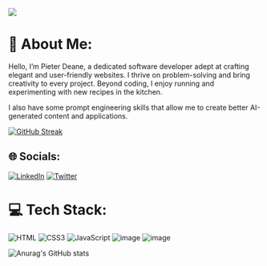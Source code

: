 ![](https://komarev.com/ghpvc/?username=Pieter1821)

# 💫 About Me:

Hello, I’m Pieter Deane, a dedicated software developer adept at crafting elegant and user-friendly websites. I thrive on problem-solving and bring creativity to every project. Beyond coding, I enjoy running and experimenting with new recipes in the kitchen.

I also have some prompt engineering skills that allow me to create better AI-generated content and applications. 


[![GitHub Streak](https://streak-stats.demolab.com/?user=Pieter1821)](https://git.io/streak-stats)

## 🌐 Socials:
[![LinkedIn](https://img.shields.io/badge/LinkedIn-%230077B5.svg?logo=linkedin&logoColor=white)](https://www.linkedin.com/in/pieterdeane) [![Twitter](https://img.shields.io/badge/Twitter-%231DA1F2.svg?logo=Twitter&logoColor=white)](https://twitter.com/pieter_deane) 

# 💻 Tech Stack:
![HTML](https://img.shields.io/badge/HTML5-E34F26?style=for-the-badge&logo=html5&logoColor=white)
![CSS3](https://img.shields.io/badge/CSS3-1572B6?style=for-the-badge&logo=css3&logoColor=white)
![JavaScript](https://img.shields.io/badge/JavaScript-323330?style=for-the-badge&logo=javascript&logoColor=F7DF1E)
![image](https://img.shields.io/badge/React-20232A?style=for-the-badge&logo=react&logoColor=61DAFB)
![image](https://img.shields.io/badge/next%20js-000000?style=for-the-badge&logo=nextdotjs&logoColor=white)




![Anurag's GitHub stats](https://github-readme-stats.vercel.app/api?username=Pieter1821&show_icons=true&theme=&bg_color=DEG,COLOR1,COLOR2,COLOR3...COLOR1)




















